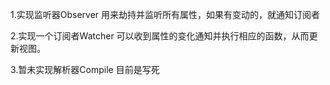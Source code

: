1.实现监听器Observer
  用来劫持并监听所有属性，如果有变动的，就通知订阅者

2.实现一个订阅者Watcher
  可以收到属性的变化通知并执行相应的函数，从而更新视图。

3.暂未实现解析器Compile
  目前是写死
